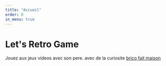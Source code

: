 ```yaml
---
title: "Accueil"
order: 0
in_menu: true
---
```

# Let's Retro Game


Jouez aux jeux videos avec son pere. avec de la curiosite    [brico fait maison](Bricoso.html) 